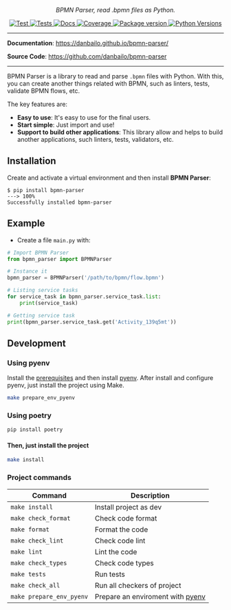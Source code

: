 <p align="center">
    <em>BPMN Parser, read .bpmn files as Python.</em>
</p>
<p align="center">
<a href="https://github.com/danbailo/bpmn-parser/actions/workflows/publish.yaml" target="_blank">
    <img src="https://github.com/danbailo/bpmn-parser/actions/workflows/publish.yaml/badge.svg" alt="Test">
</a>
<a href="https://github.com/danbailo/bpmn-parser/actions/workflows/tests.yaml?query=branch=main" target="_blank">
    <img src="https://github.com/danbailo/bpmn-parser/actions/workflows/tests.yaml/badge.svg?branch=main" alt="Tests">
</a>
<a href="https://github.com/danbailo/bpmn-parser/actions/workflows/docs.yaml?query=branch=main" target="_blank">
    <img src="https://github.com/danbailo/bpmn-parser/actions/workflows/docs.yaml/badge.svg" alt="Docs">
</a>
<a href="https://github.com/danbailo/bpmn-parser/actions/workflows/tests.yaml?query=branch=main" target="_blank">
    <img src="https://codecov.io/gh/danbailo/bpmn-parser/branch/main/graph/badge.svg" alt="Coverage">
<a href="https://pypi.org/project/bpmn-parser" target="_blank">
    <img src="https://img.shields.io/pypi/v/bpmn-parser?color=%252334D058&label=pypi%20package" alt="Package version">
</a>
<a href="https://pypi.org/project/bpmn-parser" target="_blank">
    <img src="https://img.shields.io/pypi/pyversions/bpmn-parser?color=g" alt="Python Versions">
</a>
</p>

---

**Documentation**: <a href="https://danbailo.github.io/bpmn-parser/" target="_blank">https://danbailo.github.io/bpmn-parser/</a>

**Source Code**: <a href="https://github.com/danbailo/bpmn-parser" target="_blank">https://github.com/danbailo/bpmn-parser</a>

---

BPMN Parser is a library to read and parse `.bpmn` files with Python. With this, you can create another things related with BPMN, such as linters, tests, validate BPMN flows, etc.

The key features are:

* **Easy to use**: It's easy to use for the final users.
* **Start simple**: Just import and use!
* **Support to build other applications**: This library allow and helps to build another applications, such linters, tests, validators, etc.

## Installation

Create and activate a virtual environment and then install **BPMN Parser**:

<div class="termy">

```console
$ pip install bpmn-parser
---> 100%
Successfully installed bpmn-parser
```

</div>

## Example

* Create a file `main.py` with:

```python
# Import BPMN Parser
from bpmn_parser import BPMNParser

# Instance it
bpmn_parser = BPMNParser('/path/to/bpmn/flow.bpmn')

# Listing service tasks
for service_task in bpmn_parser.service_task.list:
    print(service_task)

# Getting service task
print(bpmn_parser.service_task.get('Activity_139q5mt'))
```

## Development

### Using pyenv

Install the [prerequisites](https://github.com/pyenv/pyenv/wiki/Common-build-problems#prerequisites) and then install [pyenv](https://github.com/pyenv/pyenv-installer). After install and configure pyenv, just install the project using Make.

```bash
make prepare_env_pyenv
```

### Using poetry

```bash
pip install poetry
```

#### Then, just install the project

```bash
make install
```

### Project commands

| Command | Description |
|-|-|
| `make install` | Install project as dev |
| `make check_format` | Check code format |
| `make format` | Format the code |
| `make check_lint` | Check code lint |
| `make lint` | Lint the code |
| `make check_types` | Check code types |
| `make tests` | Run tests |
| `make check_all` | Run all checkers of project |
| `make prepare_env_pyenv` | Prepare an enviroment with [pyenv](https://github.com/pyenv/pyenv) |
